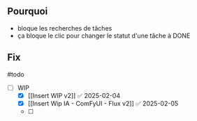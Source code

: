 ## Pourquoi 
- bloque les recherches de tâches  
- ça bloque le clic pour changer le statut d'une tâche à DONE

## Fix
#todo 

- [ ] WIP
	- [x] [[Insert WIP v2]] ✅ 2025-02-04
	- [x] [[Insert Wip IA - ComFyUI - Flux v2]] ✅ 2025-02-05
	- [ ] 